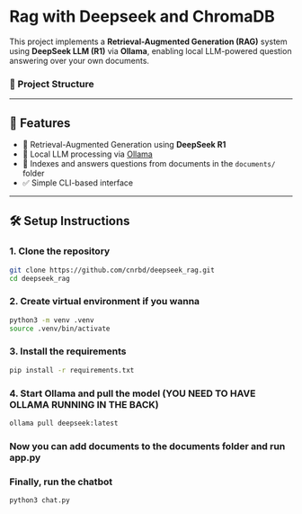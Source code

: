 # Rag with Deepseek and ChromaDB


This project implements a **Retrieval-Augmented Generation (RAG)** system using **DeepSeek LLM (R1)** via **Ollama**, enabling local LLM-powered question answering over your own documents.

### 📂 Project Structure

---

## 🚀 Features

- 🔗 Retrieval-Augmented Generation using **DeepSeek R1**
- 🧠 Local LLM processing via [Ollama](https://ollama.com/)
- 📄 Indexes and answers questions from documents in the `documents/` folder
- ✅ Simple CLI-based interface

---

## 🛠️ Setup Instructions

### 1. Clone the repository
```bash
git clone https://github.com/cnrbd/deepseek_rag.git
cd deepseek_rag
```

### 2. Create virtual environment if you wanna
```bash
python3 -m venv .venv
source .venv/bin/activate
```

### 3. Install the requirements
```bash
pip install -r requirements.txt
```

### 4. Start Ollama and pull the model (YOU NEED TO HAVE OLLAMA RUNNING IN THE BACK)
```bash
ollama pull deepseek:latest
```

### Now you can add documents to the documents folder and run app.py

### Finally, run the chatbot
```bash
python3 chat.py
```


